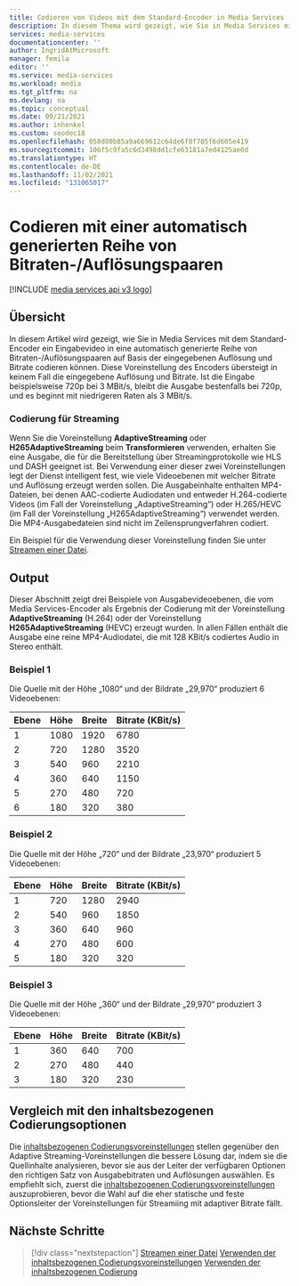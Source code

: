 ```yaml
---
title: Codieren von Videos mit dem Standard-Encoder in Media Services
description: In diesem Thema wird gezeigt, wie Sie in Media Services mit dem Standard-Encoder ein Eingabevideo mithilfe einer automatisch generierten Reihe von Bitraten-/Auflösungspaaren auf Basis der eingegebenen Auflösung und Bitrate codieren können.
services: media-services
documentationcenter: ''
author: IngridAtMicrosoft
manager: femila
editor: ''
ms.service: media-services
ms.workload: media
ms.tgt_pltfrm: na
ms.devlang: na
ms.topic: conceptual
ms.date: 09/21/2021
ms.author: inhenkel
ms.custom: seodec18
ms.openlocfilehash: 058d80b85a9a669612c64de6f0f705f6d605e419
ms.sourcegitcommit: 106f5c9fa5c6d3498dd1cfe63181a7ed4125ae6d
ms.translationtype: HT
ms.contentlocale: de-DE
ms.lasthandoff: 11/02/2021
ms.locfileid: "131065017"
---
```

#  <a name="encode-with-an-auto-generated-bitrate-ladder"></a>Codieren mit einer automatisch generierten Reihe von Bitraten-/Auflösungspaaren

[!INCLUDE [media services api v3 logo](./includes/v3-hr.md)]

## <a name="overview"></a>Übersicht

In diesem Artikel wird gezeigt, wie Sie in Media Services mit dem Standard-Encoder ein Eingabevideo in eine automatisch generierte Reihe von Bitraten-/Auflösungspaaren auf Basis der eingegebenen Auflösung und Bitrate codieren können. Diese Voreinstellung des Encoders übersteigt in keinem Fall die eingegebene Auflösung und Bitrate. Ist die Eingabe beispielsweise 720p bei 3 MBit/s, bleibt die Ausgabe bestenfalls bei 720p, und es beginnt mit niedrigeren Raten als 3 MBit/s.

### <a name="encoding-for-streaming"></a>Codierung für Streaming

Wenn Sie die Voreinstellung **AdaptiveStreaming** oder **H265AdaptiveStreaming** beim **Transformieren** verwenden, erhalten Sie eine Ausgabe, die für die Bereitstellung über Streamingprotokolle wie HLS und DASH geeignet ist. Bei Verwendung einer dieser zwei Voreinstellungen legt der Dienst intelligent fest, wie viele Videoebenen mit welcher Bitrate und Auflösung erzeugt werden sollen. Die Ausgabeinhalte enthalten MP4-Dateien, bei denen AAC-codierte Audiodaten und entweder H.264-codierte Videos (im Fall der Voreinstellung „AdaptiveStreaming“) oder H.265/HEVC (im Fall der Voreinstellung „H265AdaptiveStreaming“) verwendet werden. Die MP4-Ausgabedateien sind nicht im Zeilensprungverfahren codiert.

Ein Beispiel für die Verwendung dieser Voreinstellung finden Sie unter [Streamen einer Datei](stream-files-dotnet-quickstart.md).

## <a name="output"></a>Output

Dieser Abschnitt zeigt drei Beispiele von Ausgabevideoebenen, die vom Media Services-Encoder als Ergebnis der Codierung mit der Voreinstellung **AdaptiveStreaming** (H.264) oder der Voreinstellung **H265AdaptiveStreaming** (HEVC) erzeugt wurden. In allen Fällen enthält die Ausgabe eine reine MP4-Audiodatei, die mit 128 KBit/s codiertes Audio in Stereo enthält.

### <a name="example-1"></a>Beispiel 1
Die Quelle mit der Höhe „1080“ und der Bildrate „29,970“ produziert 6 Videoebenen:

|Ebene|Höhe|Breite|Bitrate (KBit/s)|
|---|---|---|---|
|1|1080|1920|6780|
|2|720|1280|3520|
|3|540|960|2210|
|4|360|640|1150|
|5|270|480|720|
|6|180|320|380|

### <a name="example-2"></a>Beispiel 2
Die Quelle mit der Höhe „720“ und der Bildrate „23,970“ produziert 5 Videoebenen:

|Ebene|Höhe|Breite|Bitrate (KBit/s)|
|---|---|---|---|
|1|720|1280|2940|
|2|540|960|1850|
|3|360|640|960|
|4|270|480|600|
|5|180|320|320|

### <a name="example-3"></a>Beispiel 3
Die Quelle mit der Höhe „360“ und der Bildrate „29,970“ produziert 3 Videoebenen:

|Ebene|Höhe|Breite|Bitrate (KBit/s)|
|---|---|---|---|
|1|360|640|700|
|2|270|480|440|
|3|180|320|230|


## <a name="content-aware-encoding-comparison"></a>Vergleich mit den inhaltsbezogenen Codierungsoptionen

Die [inhaltsbezogenen Codierungsvoreinstellungen](./encode-content-aware-concept.md) stellen gegenüber den Adaptive Streaming-Voreinstellungen die bessere Lösung dar, indem sie die Quellinhalte analysieren, bevor sie aus der Leiter der verfügbaren Optionen den richtigen Satz von Ausgabebitraten und Auflösungen auswählen.
Es empfiehlt sich, zuerst die [inhaltsbezogenen Codierungsvoreinstellungen](./encode-content-aware-concept.md) auszuprobieren, bevor die Wahl auf die eher statische und feste Optionsleiter der Voreinstellungen für Streamiing mit adaptiver Bitrate fällt.

## <a name="next-steps"></a>Nächste Schritte

> [!div class="nextstepaction"]
> [Streamen einer Datei](stream-files-dotnet-quickstart.md)
> [Verwenden der inhaltsbezogenen Codierungsvoreinstellungen](./encode-content-aware-concept.md)
> [Verwenden der inhaltsbezogenen Codierung](./encode-content-aware-how-to.md)
